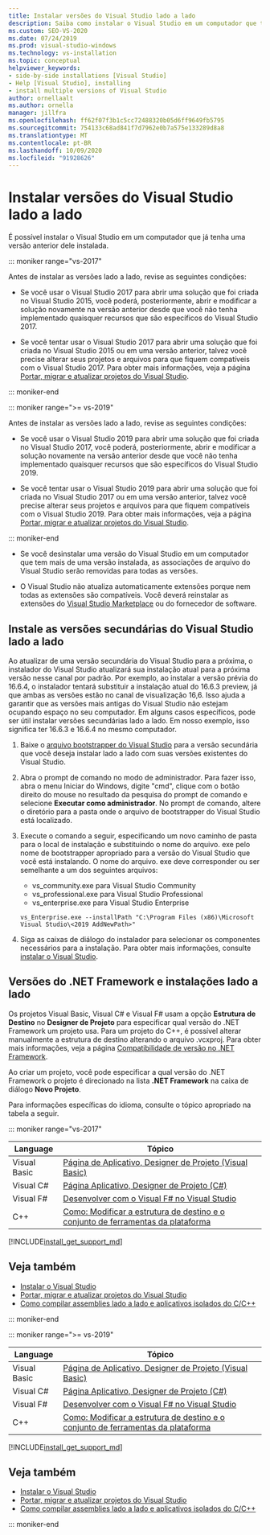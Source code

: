 ```yaml
---
title: Instalar versões do Visual Studio lado a lado
description: Saiba como instalar o Visual Studio em um computador que tenha uma versão anterior ou posterior do Visual Studio já instalada.
ms.custom: SEO-VS-2020
ms.date: 07/24/2019
ms.prod: visual-studio-windows
ms.technology: vs-installation
ms.topic: conceptual
helpviewer_keywords:
- side-by-side installations [Visual Studio]
- Help [Visual Studio], installing
- install multiple versions of Visual Studio
author: ornellaalt
ms.author: ornella
manager: jillfra
ms.openlocfilehash: ff62f07f3b1c5cc72488320b05d6ff9649fb5795
ms.sourcegitcommit: 754133c68ad841f7d7962e0b7a575e133289d8a8
ms.translationtype: MT
ms.contentlocale: pt-BR
ms.lasthandoff: 10/09/2020
ms.locfileid: "91928626"
---
```

# <a name="install-visual-studio-versions-side-by-side"></a>Instalar versões do Visual Studio lado a lado

É possível instalar o Visual Studio em um computador que já tenha uma versão anterior dele instalada.

::: moniker range="vs-2017"

Antes de instalar as versões lado a lado, revise as seguintes condições:

* Se você usar o Visual Studio 2017 para abrir uma solução que foi criada no Visual Studio 2015, você poderá, posteriormente, abrir e modificar a solução novamente na versão anterior desde que você não tenha implementado quaisquer recursos que são específicos do Visual Studio 2017.

* Se você tentar usar o Visual Studio 2017 para abrir uma solução que foi criada no Visual Studio 2015 ou em uma versão anterior, talvez você precise alterar seus projetos e arquivos para que fiquem compatíveis com o Visual Studio 2017. Para obter mais informações, veja a página [Portar, migrar e atualizar projetos do Visual Studio](../porting/port-migrate-and-upgrade-visual-studio-projects.md?view=vs-2017&preserve-view=true).

::: moniker-end

::: moniker range=">= vs-2019"

Antes de instalar as versões lado a lado, revise as seguintes condições:

* Se você usar o Visual Studio 2019 para abrir uma solução que foi criada no Visual Studio 2017, você poderá, posteriormente, abrir e modificar a solução novamente na versão anterior desde que você não tenha implementado quaisquer recursos que são específicos do Visual Studio 2019.

* Se você tentar usar o Visual Studio 2019 para abrir uma solução que foi criada no Visual Studio 2017 ou em uma versão anterior, talvez você precise alterar seus projetos e arquivos para que fiquem compatíveis com o Visual Studio 2019. Para obter mais informações, veja a página [Portar, migrar e atualizar projetos do Visual Studio](../porting/port-migrate-and-upgrade-visual-studio-projects.md).

::: moniker-end

* Se você desinstalar uma versão do Visual Studio em um computador que tem mais de uma versão instalada, as associações de arquivo do Visual Studio serão removidas para todas as versões.

* O Visual Studio não atualiza automaticamente extensões porque nem todas as extensões são compatíveis. Você deverá reinstalar as extensões do [Visual Studio Marketplace](https://marketplace.visualstudio.com/) ou do fornecedor de software.

## <a name="install-minor-visual-studio-versions-side-by-side"></a>Instale as versões secundárias do Visual Studio lado a lado

Ao atualizar de uma versão secundária do Visual Studio para a próxima, o instalador do Visual Studio atualizará sua instalação atual para a próxima versão nesse canal por padrão. Por exemplo, ao instalar a versão prévia do 16.6.4, o instalador tentará substituir a instalação atual do 16.6.3 preview, já que ambas as versões estão no canal de visualização 16,6. Isso ajuda a garantir que as versões mais antigas do Visual Studio não estejam ocupando espaço no seu computador. Em alguns casos específicos, pode ser útil instalar versões secundárias lado a lado. Em nosso exemplo, isso significa ter 16.6.3 e 16.6.4 no mesmo computador.

1. Baixe o [arquivo bootstrapper do Visual Studio](/visualstudio/releases/2019/history#installing-an-earlier-release) para a versão secundária que você deseja instalar lado a lado com suas versões existentes do Visual Studio.
2. Abra o prompt de comando no modo de administrador. Para fazer isso, abra o menu Iniciar do Windows, digite "cmd", clique com o botão direito do mouse no resultado da pesquisa do prompt de comando e selecione **Executar como administrador**. No prompt de comando, altere o diretório para a pasta onde o arquivo de bootstrapper do Visual Studio está localizado.
3. Execute o comando a seguir, especificando um novo caminho de pasta para o local de instalação e substituindo o nome do arquivo. exe pelo nome de bootstrapper apropriado para a versão do Visual Studio que você está instalando. O nome do arquivo. exe deve corresponder ou ser semelhante a um dos seguintes arquivos:
   * vs_community.exe para Visual Studio Community
   * vs_professional.exe para Visual Studio Professional
   * vs_enterprise.exe para Visual Studio Enterprise

   ```
   vs_Enterprise.exe --installPath "C:\Program Files (x86)\Microsoft Visual Studio\<2019 AddNewPath>"
   ```

4. Siga as caixas de diálogo do instalador para selecionar os componentes necessários para a instalação. Para obter mais informações, consulte [instalar o Visual Studio](install-visual-studio.md#step-4---choose-workloads).

## <a name="net-framework-versions-and-side-by-side-installations"></a>Versões do .NET Framework e instalações lado a lado

Os projetos Visual Basic, Visual C# e Visual F# usam a opção **Estrutura de Destino** no **Designer de Projeto** para especificar qual versão do .NET Framework um projeto usa. Para um projeto do C++, é possível alterar manualmente a estrutura de destino alterando o arquivo .vcxproj. Para obter mais informações, veja a página [Compatibilidade de versão no .NET Framework](/dotnet/framework/migration-guide/version-compatibility).

Ao criar um projeto, você pode especificar a qual versão do .NET Framework o projeto é direcionado na lista **.NET Framework** na caixa de diálogo **Novo Projeto**.

Para informações específicas do idioma, consulte o tópico apropriado na tabela a seguir.

::: moniker range="vs-2017"

| Language | Tópico |
|--------------|-----------|
| Visual Basic | [Página de Aplicativo, Designer de Projeto (Visual Basic)](../ide/reference/application-page-project-designer-visual-basic.md?view=vs-2017&preserve-view=true) |
| Visual C# | [Página Aplicativo, Designer de Projeto (C#)](../ide/reference/application-page-project-designer-csharp.md?view=vs-2017&preserve-view=true) |
| Visual F# | [Desenvolver com o Visual F# no Visual Studio](../ide/fsharp-visual-studio.md?view=vs-2017&preserve-view=true) |
|C++ | [Como: Modificar a estrutura de destino e o conjunto de ferramentas da plataforma](/cpp/build/how-to-modify-the-target-framework-and-platform-toolset/) |

[!INCLUDE[install_get_support_md](includes/install_get_support_md.md)]

## <a name="see-also"></a>Veja também

* [Instalar o Visual Studio](install-visual-studio.md?view=vs-2017&preserve-view=true)
* [Portar, migrar e atualizar projetos do Visual Studio](../porting/port-migrate-and-upgrade-visual-studio-projects.md?view=vs-2017&preserve-view=true)
* [Como compilar assemblies lado a lado e aplicativos isolados do C/C++](/cpp/build/building-c-cpp-isolated-applications-and-side-by-side-assemblies/)

::: moniker-end

::: moniker range=">= vs-2019"

| Language | Tópico |
|--------------|-----------|
| Visual Basic | [Página de Aplicativo, Designer de Projeto (Visual Basic)](../ide/reference/application-page-project-designer-visual-basic.md) |
| Visual C# | [Página Aplicativo, Designer de Projeto (C#)](../ide/reference/application-page-project-designer-csharp.md) |
| Visual F# | [Desenvolver com o Visual F# no Visual Studio](../ide/fsharp-visual-studio.md) |
| C++ | [Como: Modificar a estrutura de destino e o conjunto de ferramentas da plataforma](/cpp/build/how-to-modify-the-target-framework-and-platform-toolset/) |

[!INCLUDE[install_get_support_md](includes/install_get_support_md.md)]

## <a name="see-also"></a>Veja também

* [Instalar o Visual Studio](install-visual-studio.md)
* [Portar, migrar e atualizar projetos do Visual Studio](../porting/port-migrate-and-upgrade-visual-studio-projects.md)
* [Como compilar assemblies lado a lado e aplicativos isolados do C/C++](/cpp/build/building-c-cpp-isolated-applications-and-side-by-side-assemblies/)

::: moniker-end
